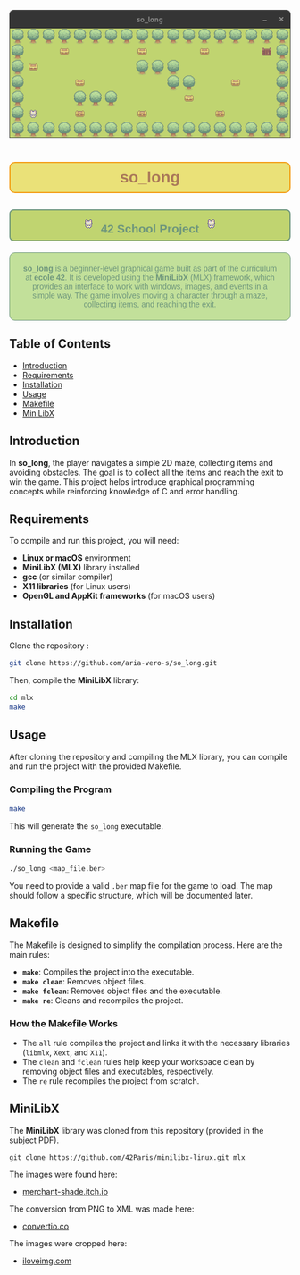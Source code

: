 <p align="center">
  <img src="so_long.png"/>
</p>

<h1 align="center" style="font-family: 'Arial', sans-serif; color: #AA7959; background-color: #EAE178; padding: 10px 20px; border-radius: 10px; border: 2px solid #f39c12;">so_long</h1>
<h2 align="center" style="font-family: 'Arial', sans-serif; color: #6E967C; background-color: #C0D470; padding: 8px 15px; border-radius: 8px; border: 2px solid #6E967C;"><img src="player.png"/> 42 School Project <img src="player.png"/></h2>

<p align="center" style="font-family: 'Arial', sans-serif; color: #6E967C; background-color: #C2E09A; padding: 20px; margin-top: 20px; border-radius: 10px; border: 1px solid #6E967C; text-align: center;">
  <b>so_long</b> is a beginner-level graphical game built as part of the curriculum at <b>ecole 42</b>. It is developed using the <b>MiniLibX</b> (MLX) framework, which provides an interface to work with windows, images, and events in a simple way. The game involves moving a character through a maze, collecting items, and reaching the exit.
</p>

## Table of Contents
- [Introduction](#introduction)
- [Requirements](#requirements)
- [Installation](#installation)
- [Usage](#usage)
- [Makefile](#makefile)
- [MiniLibX](#minilibx)

## Introduction
In **so_long**, the player navigates a simple 2D maze, collecting items and avoiding obstacles. The goal is to collect all the items and reach the exit to win the game. This project helps introduce graphical programming concepts while reinforcing knowledge of C and error handling.

## Requirements
To compile and run this project, you will need:
- **Linux or macOS** environment
- **MiniLibX (MLX)** library installed
- **gcc** (or similar compiler)
- **X11 libraries** (for Linux users)
- **OpenGL and AppKit frameworks** (for macOS users)

## Installation
Clone the repository :
```bash
git clone https://github.com/aria-vero-s/so_long.git
```

Then, compile the **MiniLibX** library:

```bash
cd mlx
make
```

## Usage
After cloning the repository and compiling the MLX library, you can compile and run the project with the provided Makefile.

### Compiling the Program
```bash
make
```

This will generate the `so_long` executable.

### Running the Game
```bash
./so_long <map_file.ber>
```

You need to provide a valid `.ber` map file for the game to load. The map should follow a specific structure, which will be documented later.

## Makefile
The Makefile is designed to simplify the compilation process. Here are the main rules:

- **`make`**: Compiles the project into the executable.
- **`make clean`**: Removes object files.
- **`make fclean`**: Removes object files and the executable.
- **`make re`**: Cleans and recompiles the project.

### How the Makefile Works
- The `all` rule compiles the project and links it with the necessary libraries (`libmlx`, `Xext`, and `X11`).
- The `clean` and `fclean` rules help keep your workspace clean by removing object files and executables, respectively.
- The `re` rule recompiles the project from scratch.

## MiniLibX
The  **MiniLibX** library was cloned from this repository (provided in the subject PDF).
```
git clone https://github.com/42Paris/minilibx-linux.git mlx
```

The images were found here:
- [merchant-shade.itch.io](https://merchant-shade.itch.io/16x16-mini-world-sprites)

The conversion from PNG to XML was made here:
- [convertio.co](https://convertio.co/png-xpm/)

The images were cropped here:
- [iloveimg.com](https://www.iloveimg.com/)
